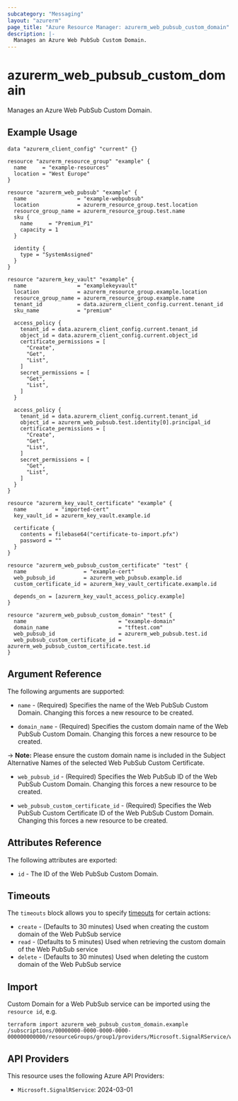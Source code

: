 ```yaml
---
subcategory: "Messaging"
layout: "azurerm"
page_title: "Azure Resource Manager: azurerm_web_pubsub_custom_domain"
description: |-
  Manages an Azure Web PubSub Custom Domain.
---
```


# azurerm_web_pubsub_custom_domain

Manages an Azure Web PubSub Custom Domain.

## Example Usage

```hcl
data "azurerm_client_config" "current" {}

resource "azurerm_resource_group" "example" {
  name     = "example-resources"
  location = "West Europe"
}

resource "azurerm_web_pubsub" "example" {
  name                = "example-webpubsub"
  location            = azurerm_resource_group.test.location
  resource_group_name = azurerm_resource_group.test.name
  sku {
    name     = "Premium_P1"
    capacity = 1
  }

  identity {
    type = "SystemAssigned"
  }
}

resource "azurerm_key_vault" "example" {
  name                = "examplekeyvault"
  location            = azurerm_resource_group.example.location
  resource_group_name = azurerm_resource_group.example.name
  tenant_id           = data.azurerm_client_config.current.tenant_id
  sku_name            = "premium"

  access_policy {
    tenant_id = data.azurerm_client_config.current.tenant_id
    object_id = data.azurerm_client_config.current.object_id
    certificate_permissions = [
      "Create",
      "Get",
      "List",
    ]
    secret_permissions = [
      "Get",
      "List",
    ]
  }

  access_policy {
    tenant_id = data.azurerm_client_config.current.tenant_id
    object_id = azurerm_web_pubsub.test.identity[0].principal_id
    certificate_permissions = [
      "Create",
      "Get",
      "List",
    ]
    secret_permissions = [
      "Get",
      "List",
    ]
  }
}

resource "azurerm_key_vault_certificate" "example" {
  name         = "imported-cert"
  key_vault_id = azurerm_key_vault.example.id

  certificate {
    contents = filebase64("certificate-to-import.pfx")
    password = ""
  }
}

resource "azurerm_web_pubsub_custom_certificate" "test" {
  name                  = "example-cert"
  web_pubsub_id         = azurerm_web_pubsub.example.id
  custom_certificate_id = azurerm_key_vault_certificate.example.id

  depends_on = [azurerm_key_vault_access_policy.example]
}

resource "azurerm_web_pubsub_custom_domain" "test" {
  name                             = "example-domain"
  domain_name                      = "tftest.com"
  web_pubsub_id                    = azurerm_web_pubsub.test.id
  web_pubsub_custom_certificate_id = azurerm_web_pubsub_custom_certificate.test.id
}
```
## Argument Reference

The following arguments are supported:

* `name` - (Required) Specifies the name of the Web PubSub Custom Domain. Changing this forces a new resource to be created.

* `domain_name` - (Required) Specifies the custom domain name of the Web PubSub Custom Domain. Changing this forces a new resource to be created.

-> **Note:** Please ensure the custom domain name is included in the Subject Alternative Names of the selected Web PubSub Custom Certificate.

* `web_pubsub_id` - (Required) Specifies the Web PubSub ID of the Web PubSub Custom Domain. Changing this forces a new resource to be created.

* `web_pubsub_custom_certificate_id` - (Required) Specifies the Web PubSub Custom Certificate ID of the Web PubSub Custom Domain. Changing this forces a new resource to be created.

## Attributes Reference

The following attributes are exported:

* `id` - The ID of the Web PubSub Custom Domain.

## Timeouts

The `timeouts` block allows you to specify [timeouts](https://www.terraform.io/language/resources/syntax#operation-timeouts) for certain actions:

* `create` - (Defaults to 30 minutes) Used when creating the custom domain of the Web PubSub service
* `read` - (Defaults to 5 minutes) Used when retrieving the custom domain of the Web PubSub service
* `delete` - (Defaults to 30 minutes) Used when deleting the custom domain of the Web PubSub service

## Import

Custom Domain for a Web PubSub service can be imported using the `resource id`, e.g.

```shell
terraform import azurerm_web_pubsub_custom_domain.example /subscriptions/00000000-0000-0000-0000-000000000000/resourceGroups/group1/providers/Microsoft.SignalRService/webPubSub/webpubsub1/customDomains/customDomain1
```

## API Providers
<!-- This section is generated, changes will be overwritten -->
This resource uses the following Azure API Providers:

* `Microsoft.SignalRService`: 2024-03-01
